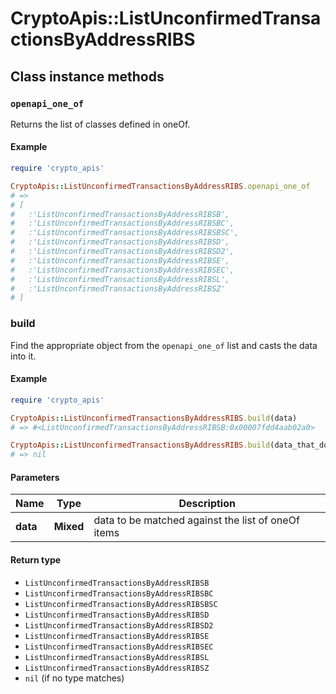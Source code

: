 # CryptoApis::ListUnconfirmedTransactionsByAddressRIBS

## Class instance methods

### `openapi_one_of`

Returns the list of classes defined in oneOf.

#### Example

```ruby
require 'crypto_apis'

CryptoApis::ListUnconfirmedTransactionsByAddressRIBS.openapi_one_of
# =>
# [
#   :'ListUnconfirmedTransactionsByAddressRIBSB',
#   :'ListUnconfirmedTransactionsByAddressRIBSBC',
#   :'ListUnconfirmedTransactionsByAddressRIBSBSC',
#   :'ListUnconfirmedTransactionsByAddressRIBSD',
#   :'ListUnconfirmedTransactionsByAddressRIBSD2',
#   :'ListUnconfirmedTransactionsByAddressRIBSE',
#   :'ListUnconfirmedTransactionsByAddressRIBSEC',
#   :'ListUnconfirmedTransactionsByAddressRIBSL',
#   :'ListUnconfirmedTransactionsByAddressRIBSZ'
# ]
```

### build

Find the appropriate object from the `openapi_one_of` list and casts the data into it.

#### Example

```ruby
require 'crypto_apis'

CryptoApis::ListUnconfirmedTransactionsByAddressRIBS.build(data)
# => #<ListUnconfirmedTransactionsByAddressRIBSB:0x00007fdd4aab02a0>

CryptoApis::ListUnconfirmedTransactionsByAddressRIBS.build(data_that_doesnt_match)
# => nil
```

#### Parameters

| Name | Type | Description |
| ---- | ---- | ----------- |
| **data** | **Mixed** | data to be matched against the list of oneOf items |

#### Return type

- `ListUnconfirmedTransactionsByAddressRIBSB`
- `ListUnconfirmedTransactionsByAddressRIBSBC`
- `ListUnconfirmedTransactionsByAddressRIBSBSC`
- `ListUnconfirmedTransactionsByAddressRIBSD`
- `ListUnconfirmedTransactionsByAddressRIBSD2`
- `ListUnconfirmedTransactionsByAddressRIBSE`
- `ListUnconfirmedTransactionsByAddressRIBSEC`
- `ListUnconfirmedTransactionsByAddressRIBSL`
- `ListUnconfirmedTransactionsByAddressRIBSZ`
- `nil` (if no type matches)

